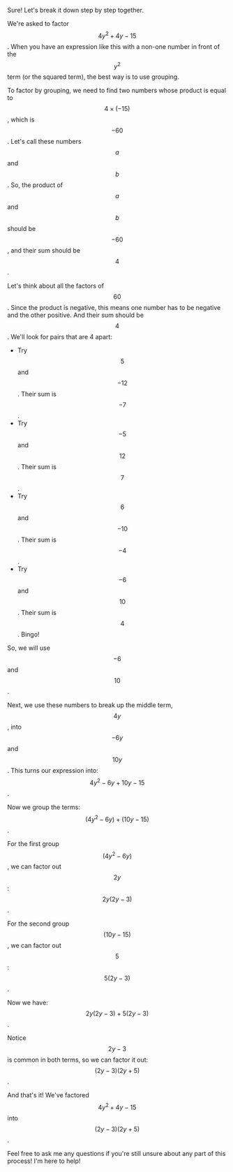 Sure! Let's break it down step by step together.

We're asked to factor $$4y^2 + 4y - 15$$. When you have an expression like this with a non-one number in front of the $$y^2$$ term (or the squared term), the best way is to use grouping.

To factor by grouping, we need to find two numbers whose product is equal to $$4 \times (-15)$$, which is $$-60$$. Let's call these numbers $$a$$ and $$b$$. So, the product of $$a$$ and $$b$$ should be $$-60$$, and their sum should be $$4$$.

Let's think about all the factors of $$60$$. Since the product is negative, this means one number has to be negative and the other positive. And their sum should be $$4$$. We'll look for pairs that are 4 apart:

- Try $$5$$ and $$-12$$. Their sum is $$-7$$.
- Try $$-5$$ and $$12$$. Their sum is $$7$$.
- Try $$6$$ and $$-10$$. Their sum is $$-4$$.
- Try $$-6$$ and $$10$$. Their sum is $$4$$. Bingo!

So, we will use $$-6$$ and $$10$$. 

Next, we use these numbers to break up the middle term, $$4y$$, into $$-6y$$ and $$10y$$. This turns our expression into:
$$4y^2 - 6y + 10y - 15$$.

Now we group the terms:
$$(4y^2 - 6y) + (10y - 15)$$.

For the first group $$(4y^2 - 6y)$$, we can factor out $$2y$$:
$$2y(2y - 3)$$.

For the second group $$(10y - 15)$$, we can factor out $$5$$:
$$5(2y - 3)$$.

Now we have:
$$2y(2y - 3) + 5(2y - 3)$$.

Notice $$2y - 3$$ is common in both terms, so we can factor it out:
$$(2y - 3)(2y + 5)$$.

And that's it! We've factored $$4y^2 + 4y - 15$$ into $$(2y - 3)(2y + 5)$$.

Feel free to ask me any questions if you're still unsure about any part of this process! I'm here to help!